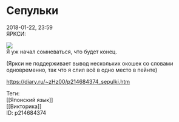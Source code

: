 Сепульки
=========

   
 2018-01-22, 23:59   
  ЯРКСИ:   
   
  ![](https://i.imgur.com/EXv19F6.png)    
 Я уж начал сомневаться, что будет конец.   
   
 (Яркси не поддерживает вывод нескольких окошек со словами одновременно, так что я слил всё в одно место в пейнте)   
    
 <https://diary.ru/~zHz00/p214684374_sepulki.htm>   
   
 Теги:   
 [[Японский язык]]   
 [[Викторика]]   
 ID: p214684374